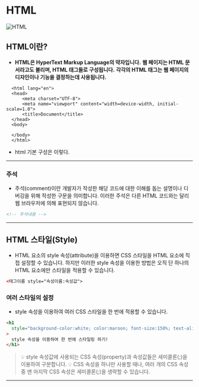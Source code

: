# HTML

![HTML](https://reference.uz/wp-content/uploads/2019/04/html5-1024x576.jpg)

## HTML이란?

- **HTML은 HyperText Markup Language의 약자입니다.**
  **웹 페이지는 HTML 문서라고도 불리며, HTML 태그들로 구성됩니다.**
  **각각의 HTML 태그는 웹 페이지의 디자인이나 기능을 결정하는데 사용됩니다.**

```<!DOCTYPE html>
  <html lang="en">
  <head>
      <meta charset="UTF-8">
      <meta name="viewport" content="width=device-width, initial-scale=1.0">
      <title>Document</title>
  </head>
  <body>

  </body>
  </html>
```

- html 기본 구성은 이렇다.

---

### 주석

- 주석(comment)이란 개발자가 작성한 해당 코드에 대한 이해를 돕는 설명이나 디버깅을 위해 작성한 구문을 의미합니다.
  이러한 주석은 다른 HTML 코드와는 달리 웹 브라우저에 의해 표현되지 않습니다.

```html
<!-- 주석내용 -->
```

---

## **HTML 스타일(Style)**

- HTML 요소의 style 속성(attribute)을 이용하면 CSS 스타일을 HTML 요소에 직접 설정할 수 있습니다.
  하지만 이러한 style 속성을 이용한 방법은 오직 단 하나의 HTML 요소에만 스타일을 적용할 수 있습니다.

```html
<태그이름 style="속성이름:속성값">
```

### 여러 스타일의 설정

- style 속성을 이용하여 여러 CSS 스타일을 한 번에 적용할 수 있습니다.

```html
<h1
  style="background-color:white; color:maroon; font-size:150%; text-align:center"
>
  style 속성을 이용하여 한 번에 스타일링 하기!
</h1>
```

> 💡 style 속성값에 사용되는 CSS 속성(property)과 속성값들은 세미콜론(;)을 이용하여 구분합니다.
> 💡 CSS 속성을 하나만 사용할 때나, 여러 개의 CSS 속성 중 맨 마지막 CSS 속성은 세미콜론(;)을 생략할 수 있습니다.

---
